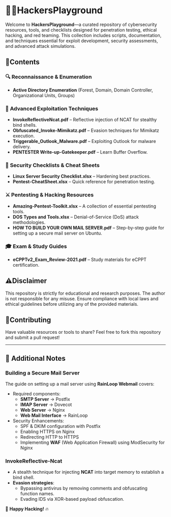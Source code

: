 # 🏴‍☠️**HackersPlayground**

Welcome to **HackersPlayground**—a curated repository of cybersecurity resources, tools, and checklists designed for penetration testing, ethical hacking, and red teaming. This collection includes scripts, documentation, and techniques essential for exploit development, security assessments, and advanced attack simulations.

## 📁**Contents**

### 🔍 **Reconnaissance & Enumeration**
- **Active Directory Enumeration** (Forest, Domain, Domain Controller, Organizational Units, Groups)

### 🎯 **Advanced Exploitation Techniques**
- **InvokeReflectiveNcat.pdf** – Reflective injection of NCAT for stealthy bind shells.
- **Obfuscated_Invoke-Mimikatz.pdf** – Evasion techniques for Mimikatz execution.
- **Triggerable_Outlook_Malware.pdf** – Exploiting Outlook for malware delivery.
- **PENTESTER Write-up-Gatekeeper.pdf** – Learn Buffer Overflow.

### 🔐 **Security Checklists & Cheat Sheets**
- **Linux Server Security Checklist.xlsx** – Hardening best practices.
- **Pentest-CheatSheet.xlsx** – Quick reference for penetration testing.

### ⚔️ **Pentesting & Hacking Resources**
- **Amazing-Pentest-Toolkit.xlsx** – A collection of essential pentesting tools.
- **DOS Types and Tools.xlsx** – Denial-of-Service (DoS) attack methodologies.
- **HOW TO BUILD YOUR OWN MAIL SERVER.pdf** – Step-by-step guide for setting up a secure mail server on Ubuntu.

### 🎓 **Exam & Study Guides**
- **eCPPTv2_Exam_Review-2021.pdf** – Study materials for eCPPT certification.

## ⚠**Disclaimer**
This repository is strictly for educational and research purposes. The author is not responsible for any misuse. Ensure compliance with local laws and ethical guidelines before utilizing any of the provided materials.

## 🤝**Contributing**
Have valuable resources or tools to share? Feel free to fork this repository and submit a pull request!

---

## 📝 **Additional Notes**

### **Building a Secure Mail Server**
The guide on setting up a mail server using **RainLoop Webmail** covers:
- Required components:
  - **SMTP Server** → Postfix
  - **IMAP Server** → Dovecot
  - **Web Server** → Nginx
  - **Web Mail Interface** → RainLoop
- Security Enhancements:
  - SPF & DKIM configuration with Postfix
  - Enabling HTTPS on Nginx
  - Redirecting HTTP to HTTPS
  - Implementing **WAF** (Web Application Firewall) using ModSecurity for Nginx

### **InvokeReflective-Ncat**
- A stealth technique for injecting **NCAT** into target memory to establish a bind shell.
- **Evasion strategies**:
  - Bypassing antivirus by removing comments and obfuscating function names.
  - Evading IDS via XOR-based payload obfuscation.

🚀 **Happy Hacking!** 🔥
